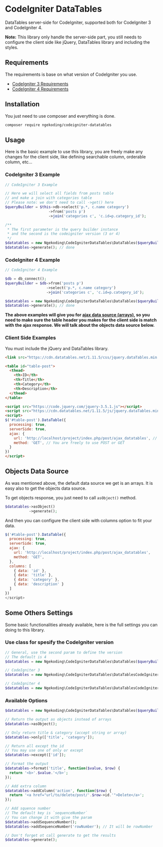 # CodeIgniter DataTables

DataTables server-side for CodeIgniter, supported both for CodeIgniter 3 and CodeIgniter 4.

**Note:** This library only handle the server-side part, you still needs to configure the client side like jQuery, DataTables library and including the styles.

## Requirements

The requirements is base on what version of CodeIgniter you use.
- [CodeIgniter 3 Requirements](https://codeigniter.com/userguide3/general/requirements.html)
- [CodeIgniter 4 Requirements](https://codeigniter.com/user_guide/intro/requirements.html)

## Installation

You just need to use composer and everything is done.

```sh
composer require ngekoding/codeigniter-datatables
```

## Usage

Here is the basic example to use this library, you are freely make any changes for the client side, like defining searchable column, orderable column, etc...

### CodeIgniter 3 Example

```php
// CodeIgniter 3 Example

// Here we will select all fields from posts table
// and make a join with categories table
// Please note: we don't need to call ->get() here
$queryBuilder = $this->db->select('p.*, c.name category')
                    ->from('posts p')
                    ->join('categories c', 'c.id=p.category_id');

/**
 * The first parameter is the query builder instance
 * and the second is the codeigniter version (3 or 4) 
 */
$datatables = new Ngekoding\CodeIgniterDataTables\DataTables($queryBuilder, '3');
$datatables->generate(); // done
```

### CodeIgniter 4 Example

```php
// CodeIgniter 4 Example

$db = db_connect();
$queryBuilder = $db->from('posts p')
                   ->select('p.*, c.name category')
                   ->join('categories c', 'c.id=p.category_id');

$datatables = new Ngekoding\CodeIgniterDataTables\DataTables($queryBuilder, '4');
$datatables->generate(); // done
```

**The above examples will give you for [ajax data source (arrays)](https://datatables.net/examples/ajax/simple.html), so you need to make sure the table header you makes for the client side is match with the ajax response. We will talk about the objects data source below.**

### Client Side Examples

You must include the jQuery and DataTables library.

```html
<link src="https://cdn.datatables.net/1.11.5/css/jquery.dataTables.min.css">

<table id="table-post">
  <thead>
    <th>ID</th>
    <th>Title</th>
    <th>Category</th>
    <th>Description</th>
  </thead>
</table>

<script src="https://code.jquery.com/jquery-3.5.1.js"></script>
<script src="https://cdn.datatables.net/1.11.5/js/jquery.dataTables.min.js"></script>
<script>
$('#table-post').DataTable({
  processing: true,
  serverSide: true,
  ajax: {
    url: 'http://localhost/project/index.php/post/ajax_datatables', // Change with your own
    method: 'GET', // You are freely to use POST or GET
  }
})
</script>
```

## Objects Data Source

As was mentioned above, the default data source we get is an arrays. It is easy also to get the objects data source.

To get objects response, you just need to call `asObject()` method.

```php
$datatables->asObject()
           ->generate();
```

And then you can configure the client side with columns option to fit your data.

```js
$('#table-post').DataTable({
  processing: true,
  serverSide: true,
  ajax: {
    url: 'http://localhost/project/index.php/post/ajax_datatables',
    method: 'GET',
  },
  columns: [
    { data: 'id' },
    { data: 'title' },
    { data: 'category' },
    { data: 'description' }
  ]
})
</script>
```

## Some Others Settings

Some basic functionalities already available, here is the full settings you can doing to this library.

### Use class for spesify the CodeIgniter version
```php
// General, use the second param to define the version
// The default is 4
$datatables = new Ngekoding\CodeIgniterDataTables\DataTables($queryBuilder, '3');

// CodeIgniter 3
$datatables = new Ngekoding\CodeIgniterDataTables\DataTablesCodeIgniter3($queryBuilder);

// CodeIgniter 4
$datatables = new Ngekoding\CodeIgniterDataTables\DataTablesCodeIgniter4($queryBuilder);

```

### Available Options

```php
$datatables = new Ngekoding\CodeIgniterDataTables\DataTables($queryBuilder);

// Return the output as objects instead of arrays
$datatables->asObject();

// Only return title & category (accept string or array)
$datatables->only(['title', 'category']);

// Return all except the id
// You may use one of only or except
$datatables->except(['id']);

// Format the output
$datatables->format('title', function($value, $row) {
  return '<b>'.$value.'</b>';
});

// Add extra column
$datatables->addColumn('action', function($row) {
  return '<a href="url/to/delete/post/'.$row->id.'">Delete</a>';
});

// Add squence number
// The default key is `sequenceNumber`
// You can change it with give the param
$datatables->addSequenceNumber();
$datatables->addSequenceNumber('rowNumber'); // It will be rowNumber

// Don't forget ot call generate to get the results
$datatables->generate();
```